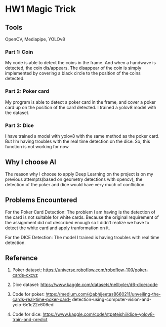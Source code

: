 # HW1 Magic Trick

## Tools

OpenCV, Mediapipe, YOLOv8

### Part 1: Coin

My code is able to detect the coins in the frame. And when a handwave is detected, the coin dis/appears. The disappear of the coin is simply implemented by covering a black circle to the position of the coins detected.

### Part 2: Poker card

My program is able to detect a poker card in the frame, and cover a poker card up on the position of the card detected. I trained a yolov8 model with the dataset.

### Part 3: Dice

I have trained a model with yolov8 with the same method as the poker card. But I’m having troubles with the real time detection on the dice. So, this function is not working for now.

## Why I choose AI

The reason why I choose to apply Deep Learning on the project is on my previous attempts(based on geometry detections with opencv), the detection of the poker and dice would have very much of confliction.

## Problems Encountered

For the Poker Card Detection: The problem I am having is the detection of the card is not suitable for white cards. Because the original requirement of the assignment did not described enough so I didn’t realize we have to detect the white card and apply tranformation on it.

For the DICE Detection: The model I trained is having troubles with real time detection.

## Reference

1. Poker dataset: https://universe.roboflow.com/roboflow-100/poker-cards-cxcvz

2. Dice dataset: https://www.kaggle.com/datasets/nellbyler/d6-dice/code

3. Code for poker: https://medium.com/@abhijeetas8660211/unveiling-the-cards-real-time-poker-card-
detection-using-computer-vision-and-yolo-6e1c22e606ed

4. Code for dice: https://www.kaggle.com/code/stpeteishii/dice-yolov8-train-and-predict
